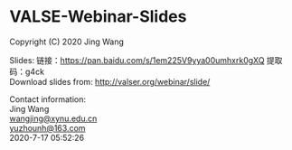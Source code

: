 # VALSE-Webinar-Slides
Copyright (C) 2020 Jing Wang

Slides: 链接：https://pan.baidu.com/s/1em225V9yya00umhxrk0gXQ 
提取码：g4ck  
Download slides from: http://valser.org/webinar/slide/

Contact information:  
Jing Wang  
wangjing@xynu.edu.cn  
yuzhounh@163.com  
2020-7-17 05:52:26
